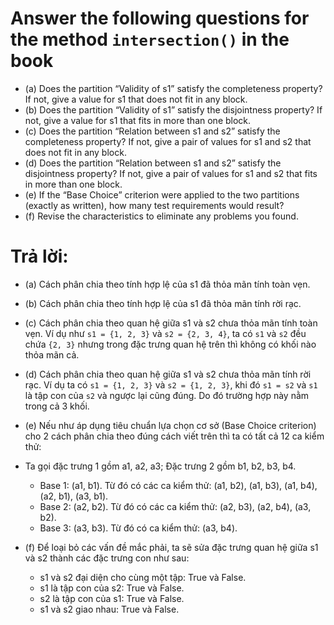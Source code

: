 # Answer the following questions for the method `intersection()` in the book

* (a) Does the partition “Validity of s1” satisfy the completeness property? If not, give a value for s1 that does not fit in any block.
* (b) Does the partition “Validity of s1” satisfy the disjointness property? If not, give a value for s1 that fits in more than one block.
* (c) Does the partition “Relation between s1 and s2” satisfy the completeness property? If not, give a pair of values for s1 and s2 that does not fit in any block.
* (d) Does the partition “Relation between s1 and s2” satisfy the disjointness property? If not, give a pair of values for s1 and s2 that fits in more than one block.
* (e) If the “Base Choice” criterion were applied to the two partitions (exactly as written), how many test requirements would result? 
* (f) Revise the characteristics to eliminate any problems you found.

# Trả lời:
* (a) Cách phân chia theo tính hợp lệ của s1 đã thỏa mãn tính toàn vẹn.

* (b) Cách phân chia theo tính hợp lệ của s1 đã thỏa mãn tính rời rạc.

* (c) Cách phân chia theo quan hệ giữa s1 và s2 chưa thỏa mãn tính toàn vẹn. Ví dụ như `s1 = {1, 2, 3}` và `s2 = {2, 3, 4}`, ta có `s1` và `s2` đều chứa `{2, 3}` nhưng trong đặc trưng quan hệ trên thì không có khối nào thỏa mãn cả.

* (d) Cách phân chia theo quan hệ giữa s1 và s2 chưa thỏa mãn tính rời rạc. Ví dụ ta có `s1 = {1, 2, 3}` và `s2 = {1, 2, 3}`, khi đó `s1 = s2` và `s1` là tập con của `s2` và ngược lại cũng đúng. Do đó trường hợp này nằm trong cả 3 khối.

* (e) Nếu như áp dụng tiêu chuẩn lựa chọn cơ sở (Base Choice criterion) cho 2 cách phân chia theo đúng cách viết trên thì ta có tất cả 12 ca kiểm thử:
* Ta gọi đặc trưng 1 gồm a1, a2, a3; Đặc trưng 2 gồm b1, b2, b3, b4. 
	- Base 1: (a1, b1). Từ đó có các ca kiểm thử: (a1, b2), (a1, b3), (a1, b4), (a2, b1), (a3, b1).
	- Base 2: (a2, b2). Từ đó có các ca kiểm thử: (a2, b3), (a2, b4), (a3, b2).
	- Base 3: (a3, b3). Từ đó có ca kiểm thử: (a3, b4).

* (f) Để loại bỏ các vấn đề mắc phải, ta sẽ sửa đặc trưng quan hệ giữa s1 và s2 thành các đặc trưng con như sau:
	- s1 và s2 đại diện cho cùng một tập: True và False.
	- s1 là tập con của s2: True và False.
	- s2 là tập con của s1: True và False.
	- s1 và s2 giao nhau: True và False.